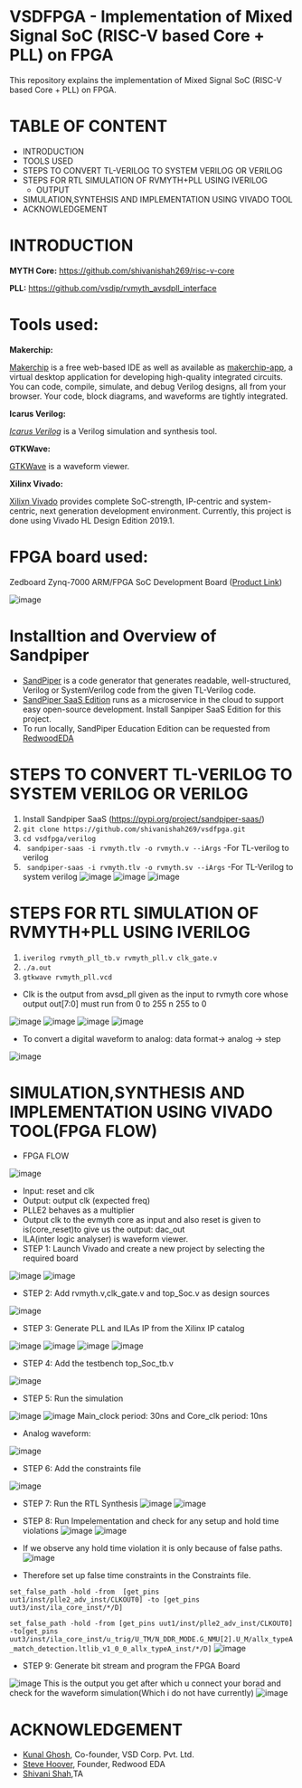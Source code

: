 # VSDFPGA - Implementation of Mixed Signal SoC (RISC-V based Core + PLL) on FPGA
This repository explains the implementation of Mixed Signal SoC (RISC-V based Core + PLL) on FPGA.

# TABLE OF CONTENT
- INTRODUCTION
- TOOLS USED
- STEPS TO CONVERT TL-VERILOG TO SYSTEM VERILOG OR VERILOG   
- STEPS FOR RTL SIMULATION OF RVMYTH+PLL USING IVERILOG
  - OUTPUT
- SIMULATION,SYNTEHSIS AND IMPLEMENTATION USING VIVADO TOOL
- ACKNOWLEDGEMENT

# INTRODUCTION
__MYTH Core:__ https://github.com/shivanishah269/risc-v-core

__PLL:__ https://github.com/vsdip/rvmyth_avsdpll_interface

# Tools used:

__Makerchip:__  

[Makerchip](https://www.makerchip.com/) is a free web-based IDE as well as available as [makerchip-app](https://gitlab.com/rweda/makerchip-app), a virtual desktop application for developing high-quality integrated circuits. You can code, compile, simulate, and debug Verilog designs, all from your browser. Your code, block diagrams, and waveforms are tightly integrated.

__Icarus Verilog:__

[_Icarus Verilog_](http://iverilog.icarus.com/) is a Verilog simulation and synthesis tool.

__GTKWave:__

[GTKWave](http://gtkwave.sourceforge.net/) is a waveform viewer.

__Xilinx Vivado:__

[Xilixn Vivado](https://www.xilinx.com/support/university/vivado.html) provides complete SoC-strength, IP-centric and system-centric, next generation development environment. Currently, this project is done using Vivado HL Design Edition 2019.1.

# FPGA board used:
Zedboard Zynq-7000 ARM/FPGA SoC Development Board ([Product Link](https://www.avnet.com/wps/portal/us/products/avnet-boards/avnet-board-families/zedboard/))

![image](https://user-images.githubusercontent.com/15063738/125192735-f9c65b80-e266-11eb-9130-799199fa208a.png)


# Installtion and Overview of Sandpiper
* [SandPiper](https://www.redwoodeda.com/products) is a code generator that generates readable, well-structured, Verilog or SystemVerilog code from the given TL-Verilog code.
* [SandPiper SaaS Edition](https://pypi.org/project/sandpiper-saas/) runs as a microservice in the cloud to support easy open-source development. Install Sanpiper SaaS Edition for this project. 
* To run locally, SandPiper Education Edition can be requested from [RedwoodEDA](https://www.redwoodeda.com/products)

# STEPS TO CONVERT TL-VERILOG TO SYSTEM VERILOG OR VERILOG

1. Install Sandpiper SaaS (https://pypi.org/project/sandpiper-saas/)
2. `git clone https://github.com/shivanishah269/vsdfpga.git`
3. `cd vsdfpga/verilog`
4. ` sandpiper-saas -i rvmyth.tlv -o rvmyth.v --iArgs` -For TL-verilog to verilog
5. ` sandpiper-saas -i rvmyth.tlv -o rvmyth.sv --iArgs` -For TL-Verilog to system verilog
![image](https://user-images.githubusercontent.com/92938137/170981469-c5c55207-df85-4f36-aaca-16b40b425784.png)
![image](https://user-images.githubusercontent.com/92938137/170981490-44182e85-7109-4f55-8d83-45f887e1b343.png)
![image](https://user-images.githubusercontent.com/92938137/170981519-94f1926d-2ae5-45ec-a513-1ad8d8c8f1b5.png)


# STEPS FOR RTL SIMULATION OF RVMYTH+PLL USING IVERILOG

1. `iverilog rvmyth_pll_tb.v rvmyth_pll.v clk_gate.v`
2. `./a.out`
3. `gtkwave rvmyth_pll.vcd`
- Clk is the output from avsd_pll given as the input to rvmyth core whose output out[7:0] must run from 0 to 255 n 255 to 0

![image](https://user-images.githubusercontent.com/92938137/171102193-563ee609-eb4e-4778-9996-0d40f05c98ca.png)
![image](https://user-images.githubusercontent.com/92938137/171103308-589ca31e-748c-431b-9a49-f42af7683544.png)
![image](https://user-images.githubusercontent.com/92938137/171103284-84af17f7-ba15-4ef6-8c48-8b477f5159ee.png)
![image](https://user-images.githubusercontent.com/92938137/171103484-e9318592-1be4-4df1-92e2-0d3a49cface7.png)
- To convert a digital waveform to analog: data format-> analog -> step

![image](https://user-images.githubusercontent.com/92938137/171103577-d0f1cd02-d99e-444b-9b96-43b32b1697c2.png)

# SIMULATION,SYNTHESIS AND IMPLEMENTATION USING VIVADO TOOL(FPGA FLOW)
- FPGA FLOW

![image](https://user-images.githubusercontent.com/92938137/170983942-208374ee-95de-4c6b-b4a1-0501a1dd0dfd.png)
  - Input: reset and clk
  - Output: output clk (expected freq)
  - PLLE2 behaves as a multiplier
  - Output clk to the  evmyth core as input and also reset is given to is(core_reset)to  give us the output: dac_out
  - ILA(inter logic analyser) is waveform viewer.
 - STEP 1:
Launch Vivado and create a new project by selecting the required board

![image](https://user-images.githubusercontent.com/92938137/170984537-04165564-40fd-4d4a-a736-7961176048a8.png)
![image](https://user-images.githubusercontent.com/92938137/170984555-328533b3-d2dd-43cb-b8a1-8264bb97ef69.png)

- STEP 2:
Add rvmyth.v,clk_gate.v and top_Soc.v as design sources

![image](https://user-images.githubusercontent.com/92938137/171099736-383497d8-dd65-451d-b430-02a6fd3fcdb7.png)

- STEP 3:
Generate PLL and ILAs IP from the Xilinx IP catalog

![image](https://user-images.githubusercontent.com/92938137/171101342-22fc297f-f7b0-432d-adfe-17db25b266af.png)
![image](https://user-images.githubusercontent.com/92938137/171101562-2ab32b4a-6986-42b5-b322-2f568f4adb87.png)
![image](https://user-images.githubusercontent.com/92938137/171101704-805924e0-958e-46e9-a6d9-6cab1546d50f.png)
![image](https://user-images.githubusercontent.com/92938137/171101744-0a3f6fb7-d5dc-44af-b393-270302ef30b4.png)

- STEP 4:
Add the testbench top_Soc_tb.v

![image](https://user-images.githubusercontent.com/92938137/170985056-92bcb039-c66f-4485-a5bc-98616c34a95b.png)

- STEP 5:
Run the simulation

![image](https://user-images.githubusercontent.com/92938137/171100636-f334df49-66be-4237-80c5-2b8f5ad80ee4.png)
![image](https://user-images.githubusercontent.com/92938137/171100660-fd8d56d3-62c6-4da2-ac2e-8a7fbe649662.png)
Main_clock period: 30ns and Core_clk period: 10ns
  - Analog waveform:
  
![image](https://user-images.githubusercontent.com/92938137/171101102-ee1acc11-000a-497f-b6c2-c76d3c6e5c66.png)
- STEP 6:
Add the constraints file 

![image](https://user-images.githubusercontent.com/92938137/171098905-c790ae74-e216-4693-9d2a-892a11e9029a.png)
- STEP 7:
Run the RTL Synthesis
![image](https://user-images.githubusercontent.com/92938137/171099385-1fd607a8-70a4-4b9e-9da2-cb8b47876718.png)
![image](https://user-images.githubusercontent.com/92938137/171099488-d962aefb-496d-4845-8bba-780668e2aafc.png)

- STEP 8:
Run Impelementation and check for any setup and hold time violations
![image](https://user-images.githubusercontent.com/92938137/171099785-ef3cc4c1-b918-4983-8bf3-d447020e99b2.png)
![image](https://user-images.githubusercontent.com/92938137/171099847-d18aa59a-1a5f-45a5-aabc-3f4e03c8b2cb.png)
 - If we observe any hold time violation it is only because of false paths.
 ![image](https://user-images.githubusercontent.com/92938137/170987567-8ce4d89d-65c7-4dfb-bcaa-694c1b70a527.png)
 - Therefore set up false time constraints in the Constraints file.

` set_false_path -hold -from  [get_pins uut1/inst/plle2_adv_inst/CLKOUT0] -to [get_pins uut3/inst/ila_core_inst/*/D] `

` set_false_path -hold -from [get_pins uut1/inst/plle2_adv_inst/CLKOUT0] -to[get_pins uut3/inst/ila_core_inst/u_trig/U_TM/N_DDR_MODE.G_NMU[2].U_M/allx_typeA_match_detection.ltlib_v1_0_0_allx_typeA_inst/*/D] `
![image](https://user-images.githubusercontent.com/92938137/171098762-50520707-29d8-40cb-bf23-a6bfbb9f04fd.png)

- STEP 9:
Generate bit stream and program the FPGA Board

![image](https://user-images.githubusercontent.com/92938137/171098658-f304fe99-7340-4792-99fe-6c1eb09c1608.png)
This is the output you get after which u connect your borad and check for the waveform simulation(Which i do not have currently)
![image](https://user-images.githubusercontent.com/92938137/171098412-c398afc4-a120-4ae8-8b08-ea7450835f16.png)

# ACKNOWLEDGEMENT
- [Kunal Ghosh](https://github.com/kunalg123), Co-founder, VSD Corp. Pvt. Ltd.
- [Steve Hoover](https://github.com/stevehoover), Founder, Redwood EDA
- [Shivani Shah](https://github.com/shivanishah269),TA

